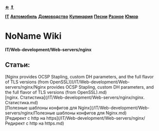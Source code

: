 [**⇐**](../index.md)
[**⇑**](/index.md)

[**IT**](/IT/index.md)
[**Автомобиль**](/Автомобиль/index.md)
[**Домоводство**](/Домоводство/index.md)
[**Кулинария**](/Кулинария/index.md)
[**Песни**](/Песни/index.md)
[**Разное**](/Разное/index.md)
[**Юмор**](/Юмор/index.md)

# NoName Wiki
**IT/Web-development/Web-servers/nginx**


## Статьи:
[Nginx provides OCSP Stapling, custom DH parameters, and the full flavor of TLS versions (from OpenSSL)](/IT/Web-development/Web-servers/nginx/Nginx provides OCSP Stapling, custom DH parameters, and the full flavor of TLS versions (from OpenSSL).md)  
[nginx. Статистика](/IT/Web-development/Web-servers/nginx/nginx. Статистика.md)  
[Полезные шаблоны конфигов для Nginx](/IT/Web-development/Web-servers/nginx/Полезные шаблоны конфигов для Nginx.md)  
[Редирект с http на https](/IT/Web-development/Web-servers/nginx/Редирект с http на https.md)  
